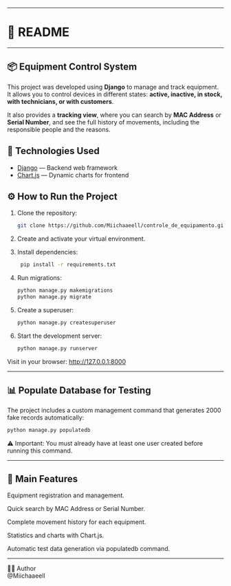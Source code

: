 
---

# 📌 README

---

## 📦 Equipment Control System

This project was developed using **Django** to manage and track equipment.  
It allows you to control devices in different states: **active, inactive, in stock, with technicians, or with customers**.  

It also provides a **tracking view**, where you can search by **MAC Address** or **Serial Number**, and see the full history of movements, including the responsible people and the reasons.



## 🚀 Technologies Used
- [Django](https://www.djangoproject.com/) — Backend web framework
- [Chart.js](https://www.chartjs.org/) — Dynamic charts for frontend

## ⚙️ How to Run the Project

1. Clone the repository:<br>
   ```bash
   git clone https://github.com/Miichaaeell/controle_de_equipamento.git
   ```
2. Create and activate your virtual environment.

3. Install dependencies:
   ```bash
    pip install -r requirements.txt
    ```  

4. Run migrations:<br>
    ```bash
    python manage.py makemigrations
    python manage.py migrate
    ```


5. Create a superuser:<br>
    ```bash
    python manage.py createsuperuser
    ```

6. Start the development server:<br>
    ```bash
    python manage.py runserver

    ```

  Visit in your browser: http://127.0.0.1:8000

---
## 📊 Populate Database for Testing

The project includes a custom management command that generates 2000 fake records automatically:<br>
  ```bash
  python manage.py populatedb
  ```
⚠️ Important: You must already have at least one user created before running this command.

---
## 📌 Main Features

Equipment registration and management.

Quick search by MAC Address or Serial Number.

Complete movement history for each equipment.

Statistics and charts with Chart.js.

Automatic test data generation via populatedb command.

---
👨‍💻 Author<br>
@Miichaaeell
